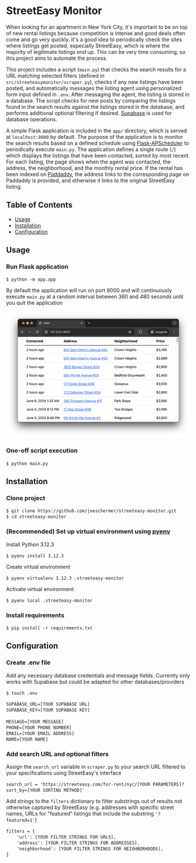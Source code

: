# StreetEasy Monitor
When looking for an apartment in New York City, it's important to be on top of new rental listings because competition is intense and good deals often come and go very quickly. It's a good idea to periodically check the sites where listings get posted, especially StreetEasy, which is where the majority of legitimate listings end up. This can be very time consuming, so this project aims to automate the process.

This project includes a script (`main.py`) that checks the search results for a URL matching selected filters (defined in `src/streeteasymonitor/scraper.py`), checks if any new listings have been posted, and automatically messages the listing agent using personalized form input defined in `.env`. After messaging the agent, the listing is stored in a database. The script checks for new posts by comparing the listings found in the search results against the listings stored in the database, and performs additional optional filtering if desired. [Supabase](https://github.com/supabase-community/supabase-py) is used for database operations.

A simple Flask application is included in the `app/` directory, which is served at `localhost:8000` by default. The purpose of the application is to monitor the search results based on a defined schedule using [Flask-APScheduler](https://viniciuschiele.github.io/flask-apscheduler/) to periodically execute `main.py`. The application defines a single route (`/`) which displays the listings that have been contacted, sorted by most recent. For each listing, the page shows when the agent was contacted, the address, the neighborhood, and the monthly rental price. If the rental has been indexed on [Paddaddy](https://paddaddy.app/), the address links to the corresponding page on Paddaddy is provided, and otherwise it links to the original StreetEasy listing.

## Table of Contents
- [Usage](#Usage)  
- [Installation](#Installation)
- [Configuration](#Configuration)  

## Usage

### Run Flask application
```
$ python -m app.app
```
By default the application will run on port 8000 and will continuously execute `main.py` at a random interval between 360 and 480 seconds until you quit the application

![screenshot](assets/screenshot.png)

### One-off script execution
```
$ python main.py
```

## Installation
### Clone project
```
$ git clone https://github.com/joeschermer/streeteasy-monitor.git
$ cd streeteasy-monitor
````
### (Recommended) Set up virtual environment using [pyenv](https://github.com/pyenv/)  

Install Python 3.12.3  
```
$ pyenv install 3.12.3
```
Create virtual environment
```
$ pyenv virtualenv 3.12.3 .streeteasy-monitor
```
Activate virtual environment
```
$ pyenv local .streeteasy-monitor
```


### Install requirements
```
$ pip install -r requirements.txt
```

## Configuration
### Create .env file
Add any necessary database credentials and message fields. Currently only works with Supabase but could be adapted for other databases/providers
```
$ touch .env
```
```
SUPABASE_URL=[YOUR SUPABASE URL]
SUPABASE_KEY=[YOUR SUPABASE KEY]

MESSAGE=[YOUR MESSAGE]
PHONE=[YOUR PHONE NUMBER]
EMAIL=[YOUR EMAIL ADDRESS]
NAME=[YOUR NAME]
```

### Add search URL and optional filters
Assign the `search_url` variable in `scraper.py` to your search URL filtered to your specifications using StreetEasy's interface
```
search_url = 'https://streeteasy.com/for-rent/nyc/[YOUR PARAMETERS]?sort_by=[YOUR SORTING METHOD]'
```
Add strings to the `filters` dictionary to filter substrings out of results not otherwise captured by StreetEasy (e.g. addresses with specific street names, URLs for "featured" listings that include the substring `'?featured=1'`)
```
filters = {
    'url': [YOUR FILTER STRINGS FOR URLS],
    'address': [YOUR FILTER STRINGS FOR ADDRESSES],
    'neighborhood': [YOUR FILTER STRINGS FOR NEIGHBORHOODS],
}
```